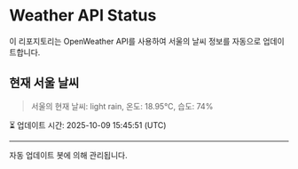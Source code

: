 
# Weather API Status

이 리포지토리는 OpenWeather API를 사용하여 서울의 날씨 정보를 자동으로 업데이트합니다.

## 현재 서울 날씨
> 서울의 현재 날씨: light rain, 온도: 18.95°C, 습도: 74%

⏳ 업데이트 시간: 2025-10-09 15:45:51 (UTC)

---
자동 업데이트 봇에 의해 관리됩니다.
